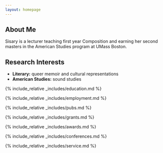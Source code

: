 ```yaml
---
layout: homepage
---
```


## About Me

Sisary is a lecturer teaching first year Composition and earning her second masters in the American Studies program at UMass Boston. 

## Research Interests

- **Literary:** queer memoir and cultural representations
- **American Studies:** sound studies

{% include_relative _includes/education.md %}

{% include_relative _includes/employment.md %}

{% include_relative _includes/pubs.md %}

<!--{% include_relative _includes/art.md %}--> <!-- you can escape this line if you don't have any art examples -->

{% include_relative _includes/grants.md %}

{% include_relative _includes/awards.md %}

{% include_relative _includes/conferences.md %}

{% include_relative _includes/service.md %}
